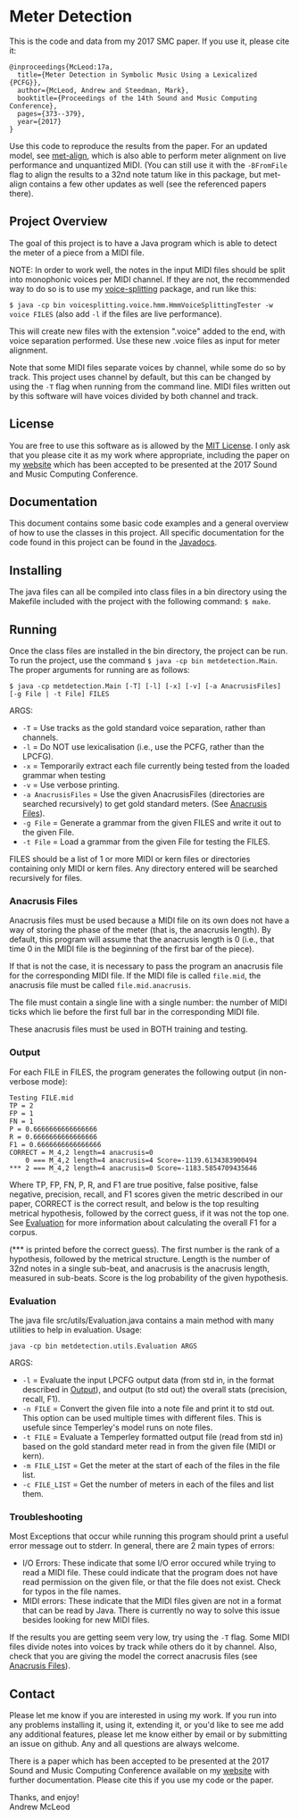 # Meter Detection

This is the code and data from my 2017 SMC paper. If you use it, please cite it:

```
@inproceedings{McLeod:17a,
  title={Meter Detection in Symbolic Music Using a Lexicalized {PCFG}},
  author={McLeod, Andrew and Steedman, Mark},
  booktitle={Proceedings of the 14th Sound and Music Computing Conference},
  pages={373--379},
  year={2017}
}
```

Use this code to reproduce the results from the paper. For an updated model, see [met-align](https://github.com/apmcleod/met-align), which is also able to perform meter alignment on live performance and unquantized MIDI. (You can still use it with the `-BFromFile` flag to align the results to a 32nd note tatum like in this package, but met-align contains a few other updates as well (see the referenced papers there).

## Project Overview
The goal of this project is to have a Java program which is able to detect the meter of
a piece from a MIDI file.

NOTE: In order to work well, the notes in the input MIDI files should be split into monophonic voices per MIDI channel. If they are not, the recommended way to do so is to use my [voice-splitting](https://github.com/apmcleod/voice-splitting) package, and run like this:

`$ java -cp bin voicesplitting.voice.hmm.HmmVoiceSplittingTester -w voice FILES`
(also add `-l` if the files are live performance).

This will create new files with the extension ".voice" added to the end, with voice separation performed. Use these new .voice files as input for meter alignment.

Note that some MIDI files separate voices by channel, while some
do so by track. This project uses channel by default, but this can be changed by using the
`-T` flag when running from the command line. MIDI files written out by this software will have
voices divided by both channel and track.

## License
You are free to use this software as is allowed by the [MIT License](https://github.com/apmcleod/met-detection/blob/master/License).
I only ask that you please cite it as my work where appropriate, including
the paper on my [website](http://homepages.inf.ed.ac.uk/s1331854/software.html#MeterDetection)
which has been accepted to be presented at the 2017 Sound and Music Computing Conference.

## Documentation
This document contains some basic code examples and a general overview of how to use
the classes in this project. All specific documentation for the code found in this
project can be found in the [Javadocs](https://apmcleod.github.io/met-detection/doc). 

## Installing
The java files can all be compiled into class files in a bin directory using the Makefile
included with the project with the following command: `$ make`.

## Running
Once the class files are installed in the bin directory, the project can be run. To run the
project, use the command `$ java -cp bin metdetection.Main`. The proper arguments for
running are as follows:

`$ java -cp metdetection.Main [-T] [-l] [-x] [-v] [-a AnacrusisFiles] [-g File | -t File] FILES`

ARGS:
 * `-T` = Use tracks as the gold standard voice separation, rather than channels.
 * `-l` = Do NOT use lexicalisation (i.e., use the PCFG, rather than the LPCFG).
 * `-x` = Temporarily extract each file currently being tested from the loaded grammar when testing
 * `-v` =  Use verbose printing.
 * `-a AnacrusisFiles` = Use the given AnacrusisFiles (directories are searched recursively)
                           to get gold standard meters. (See [Anacrusis Files](#anacrusis-files)).
 * `-g File` = Generate a grammar from the given FILES and write it out to the given File.
 * `-t File` = Load a grammar from the given File for testing the FILES.
 
FILES should be a list of 1 or more MIDI or kern files or directories containing only MIDI or kern
files. Any directory entered will be searched recursively for files.

### Anacrusis Files
Anacrusis files must be used because a MIDI file on its own does not have a way of storing the phase
of the meter (that is, the anacrusis length). By default, this program will assume that the anacrusis
length is 0 (i.e., that time 0 in the MIDI file is the beginning of the first bar of the piece).

If that is not the case, it is necessary to pass the program an anacrusis file for the corresponding MIDI
file. If the MIDI file is called `file.mid`, the anacrusis file must be called `file.mid.anacrusis`.

The file must contain a single line with a single number: the number of MIDI ticks which lie before the
first full bar in the corresponding MIDI file.

These anacrusis files must be used in BOTH training and testing.

### Output
For each FILE in FILES, the program generates the following output (in non-verbose mode):

```
Testing FILE.mid
TP = 2
FP = 1
FN = 1
P = 0.6666666666666666
R = 0.6666666666666666
F1 = 0.6666666666666666
CORRECT = M_4,2 length=4 anacrusis=0
    0 === M_4,2 length=4 anacrusis=4 Score=-1139.6134383900494
*** 2 === M_4,2 length=4 anacrusis=0 Score=-1183.5854709435646
```

Where TP, FP, FN, P, R, and F1 are true positive, false positive, false negative, precision, recall,
and F1 scores given the metric described in our paper, CORRECT is the correct result, and below is
the top resulting metrical hypothesis, followed by the correct guess, if it was not the top one.
See [Evaluation](#evaluation) for more information about calculating the overall F1 for a corpus.

(*** is printed before the correct guess). The first number is the rank of a hypothesis, followed
by the metrical structure. Length is the number of 32nd notes in a single sub-beat, and anacrusis
is the anacrusis length, measured in sub-beats. Score is the log probability of the given hypothesis. 

### Evaluation
The java file src/utils/Evaluation.java contains a main method with many utilities to help in evaluation.
Usage:

`java -cp bin metdetection.utils.Evaluation ARGS`

ARGS:
 * `-l` = Evaluate the input LPCFG output data (from std in, in the format described in [Output](#output)),
          and output (to std out) the overall stats (precision, recall, F1).
 * `-n FILE` = Convert the given file into a note file and print it to std out. This option can be used
                multiple times with different files. This is usefule since Temperley's model runs on note
                files.
 * `-t FILE` = Evaluate a Temperley formatted output file (read from std in) based on the gold standard
                meter read in from the given file (MIDI or kern).
 * `-m FILE_LIST` = Get the meter at the start of each of the files in the file list.
 * `-c FILE_LIST` = Get the number of meters in each of the files and list them.

### Troubleshooting
Most Exceptions that occur while running this program should print a useful error message out to
stderr. In general, there are 2 main types of errors:
 * I/O Errors: These indicate that some I/O error occured while trying to read a MIDI file. These
   could indicate that the program does not have read permission on the given file, or that the
   file does not exist. Check for typos in the file names.
 * MIDI errors: These indicate that the MIDI files given are not in a format that can be read
   by Java. There is currently no way to solve this issue besides looking for new MIDI files.

If the results you are getting seem very low, try using the `-T` flag. Some MIDI files
divide notes into voices by track while others do it by channel. Also, check that you are
giving the model the correct anacrusis files (see [Anacrusis Files](#anacrusis-files)).

## Contact
Please let me know if you are interested in using my work. If you run into any problems installing it,
using it, extending it, or you'd like to see me add any additional features, please let me know either by
email or by submitting an issue on github. Any and all questions are always welcome.

There is a paper which has been accepted to be presented at the 2017 Sound and Music Computing Conference available on
my [website](https://apmcleod.github.io/publications.html) with further documentation.
Please cite this if you use my code or the paper.

Thanks, and enjoy!  
Andrew McLeod  
